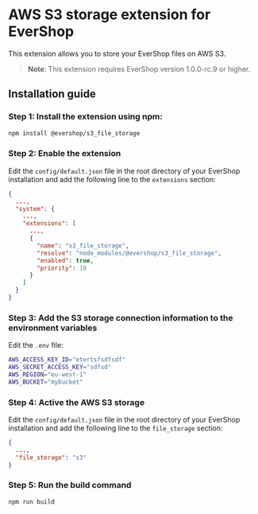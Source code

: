 # AWS S3 storage extension for EverShop

This extension allows you to store your EverShop files on AWS S3.

> **Note**: This extension requires EverShop version 1.0.0-rc.9 or higher.

## Installation guide

### Step 1: Install the extension using npm:

```bash
npm install @evershop/s3_file_storage
```

### Step 2: Enable the extension

Edit the `config/default.json` file in the root directory of your EverShop installation and add the following line to the `extensions` section:

```json
{
  ...,
  "system": {
    ...,
    "extensions": [
      ...,
      {
        "name": "s3_file_storage",
        "resolve": "node_modules/@evershop/s3_file_storage",
        "enabled": true,
        "priority": 10
      }
    ]
  }
}
```

### Step 3: Add the S3 storage connection information to the environment variables

Edit the `.env` file:

```bash
AWS_ACCESS_KEY_ID="etertsfsdfsdf"
AWS_SECRET_ACCESS_KEY="sdfsd"
AWS_REGION="eu-west-1"
AWS_BUCKET="mybucket"
```

### Step 4: Active the AWS S3 storage

Edit the `config/default.json` file in the root directory of your EverShop installation and add the following line to the `file_storage` section:

```json
{
  ...,
  "file_storage": "s3"
}
```

### Step 5: Run the build command

```bash
npm run build
```
